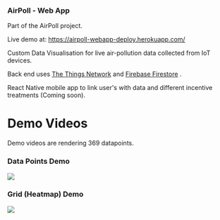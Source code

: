 ### AirPoll - Web App

Part of the AirPoll project.

Live demo at: https://airpoll-webapp-deploy.herokuapp.com/

Custom Data Visualisation for live air-pollution data collected from IoT devices.

Back end uses [The Things Network](https://www.thethingsnetwork.org/) and [Firebase Firestore](https://firebase.google.com/docs/firestore/) .

React Native mobile app to link user's with data and different incentive treatments (Coming soon).

# Demo Videos

Demo videos are rendering 369 datapoints.

### Data Points Demo

![](DemoGifs/CircleDemo.gif)

### Grid (Heatmap) Demo

![](DemoGifs/GridDemo.gif)
